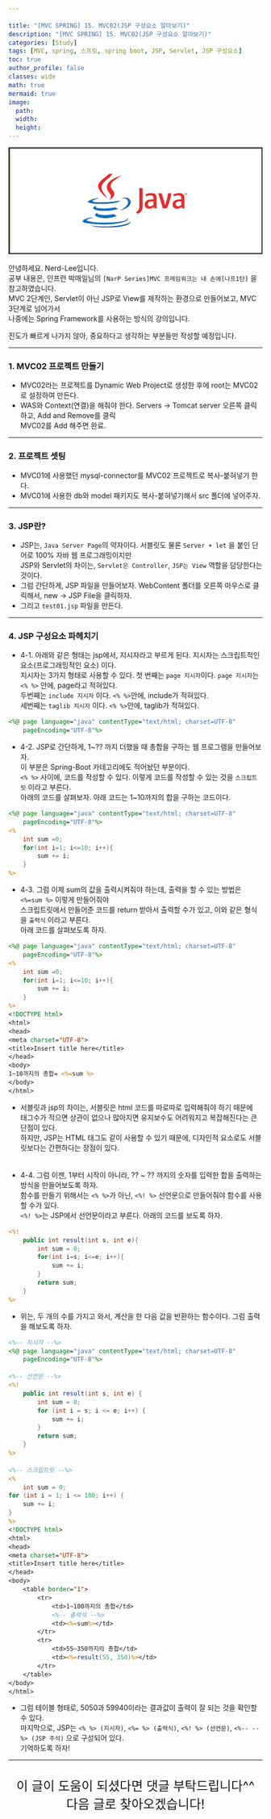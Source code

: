 ```yaml
---

title: "[MVC SPRING] 15. MVC02(JSP 구성요소 알아보기)"
description: "[MVC SPRING] 15. MVC02(JSP 구성요소 알아보기)"
categories: [Study]
tags: [MVC, spring, 스프링, spring boot, JSP, Servlet, JSP 구성요소]
toc: true
author_profile: false
classes: wide
math: true
mermaid: true
image:
  path: 
  width: 
  height:
---
```


![](/assets/img/etc/java.jpg)

안녕하세요. Nerd-Lee입니다.<br>
공부 내용은, 인프런 박매일님의
`[NarP Series]MVC 프레임워크는 내 손에[나프1탄]` 을 참고하였습니다.<br>
MVC 2단계인, Servlet이 아닌 JSP로 View를 제작하는 환경으로 만들어보고, MVC 3단계로 넘어가서<br>
나중에는 Spring Framework를 사용하는 방식의 강의입니다.<br>

진도가 빠르게 나가지 않아, 중요하다고 생각하는 부분들만 작성할 예정입니다.

---

### 1. MVC02 프로젝트 만들기

- MVC02라는 프로젝트를 Dynamic Web Project로 생성한 후에 root는 MVC02로 설정하여 만든다.
- WAS와 Context(연결)을 해줘야 한다. Servers -> Tomcat server 오른쪽 클릭하고, Add and Remove를 클릭<br>
MVC02를 Add 해주면 완료.

---

### 2. 프로젝트 셋팅

- MVC01에 사용했던 mysql-connector를 MVC02 프로젝트로 복사-붙혀넣기 한다.<br>
- MVC01에 사용한 db와 model 패키지도 복사-붙혀넣기해서 src 폴더에 넣어주자.

---

### 3. JSP란?

- JSP는, `Java Server Page`의 약자이다. 서블릿도 물론 `Server + let` 을 붙인 단어로 100% 자바 웹 프로그래밍이지만<br>
JSP와 Servlet의 차이는, `Servlet은 Controller`, `JSP는 View` 역할을 담당한다는 것이다.
- 그럼 간단하게, JSP 파일을 만들어보자. WebContent 폴더를 오른쪽 마우스로 클릭해서, new -> JSP File을 클릭하자.<br>
- 그리고 `test01.jsp` 파일을 만든다.

---

### 4. JSP 구성요소 파헤치기

- 4-1. 아래와 같은 형태는 jsp에서, 지시자라고 부르게 된다. 지시자는 스크립트적인 요소(프로그래밍적인 요소) 이다.<br>
지시자는 3가지 형태로 사용할 수 있다. 첫 번째는 `page 지시자`이다. `page 지시자`는 `<% %>` 안에, page라고 적혀있다.<br>
두번째는 `include 지시자` 이다. `<% %>`안에, include가 적혀있다.<br>
세번째는 `taglib 지시자` 이다. `<% %>`안에, taglib가 적혀있다.

```jsp
<%@ page language="java" contentType="text/html; charset=UTF-8"
    pageEncoding="UTF-8"%>
```

- 4-2. JSP로 간단하게, 1~?? 까지 더했을 때 총합을 구하는 웹 프로그램을 만들어보자.<br>
이 부분은 Spring-Boot 카테고리에도 적어놨던 부분이다.<br>
`<% %>` 사이에, 코드를 작성할 수 있다. 이렇게 코드를 작성할 수 있는 것을 `스크립트릿` 이라고 부른다.<br>
아래의 코드를 살펴보자. 아래 코드는 1~10까지의 합을 구하는 코드이다.

```jsp
<%@ page language="java" contentType="text/html; charset=UTF-8"
    pageEncoding="UTF-8"%>
<%
	int sum =0;
	for(int i=1; i<=10; i++){
		sum += i;
	}
%>
```

- 4-3. 그럼 이제 sum의 값을 출력시켜줘야 하는데, 출력을 할 수 있는 방법은 `<%=sum %>` 이렇게 만들어줘야<br>
스크립트릿에서 만들어준 코드를 return 받아서 출력할 수가 있고, 이와 같은 형식을 `출력식` 이라고 부른다.<br>
아래 코드를 살펴보도록 하자.

```jsp
<%@ page language="java" contentType="text/html; charset=UTF-8"
    pageEncoding="UTF-8"%>
<%
	int sum =0;
	for(int i=1; i<=10; i++){
		sum += i;
	}
%>
<!DOCTYPE html>
<html>
<head>
<meta charset="UTF-8">
<title>Insert title here</title>
</head>
<body>
1~10까지의 총합= <%=sum %>
</body>
</html>
```

- 서블릿과 jsp의 차이는, 서블릿은 html 코드를 따로따로 입력해줘야 하기 때문에<br>
태그수가 적으면 상관이 없으나 많아지면 유지보수도 어려워지고 복잡해진다는 큰 단점이 있다.<br>
하지만, JSP는 HTML 태그도 같이 사용할 수 있기 때문에, 디자인적 요소로도 서블릿보다는 간편하다는 장점이 있다.<br><br><br>
- 4-4. 그럼 이젠, 1부터 시작이 아니라, ?? ~ ?? 까지의 숫자를 입력한 합을 출력하는 방식을 만들어보도록 하자.<br>
함수를 만들기 위해서는 `<% %>`가 아닌, `<%! %>` 선언문으로 만들어줘야 함수를 사용할 수가 있다.<br>
`<%! %>`는 JSP에서 선언문이라고 부른다. 아래의 코드를 보도록 하자.

```jsp
<%!
	public int result(int s, int e){
		int sum = 0;
		for(int i=s; i<=e; i++){
			sum += i;
		}
		return sum;
	}
%>    
```
- 위는, 두 개의 수를 가지고 와서, 계산을 한 다음 값을 반환하는 함수이다. 그럼 출력을 해보도록 하자.

```jsp
<%-- 지시자 --%>
<%@ page language="java" contentType="text/html; charset=UTF-8"
	pageEncoding="UTF-8"%>

<%-- 선언문 --%>
<%!
	public int result(int s, int e) {
		int sum = 0;
		for (int i = s; i <= e; i++) {
			sum += i;
		}
		return sum;
	}
%>

<%-- 스크립트릿 --%>
<%
	int sum = 0;
for (int i = 1; i <= 100; i++) {
	sum += i;
}
%>
<!DOCTYPE html>
<html>
<head>
<meta charset="UTF-8">
<title>Insert title here</title>
</head>
<body>
	<table border="1">
		<tr>
			<td>1~100까지의 총합</td>
			<%-- 출력식 --%>
			<td><%=sum%></td>
		</tr>
		<tr>
			<td>55~350까지의 총합</td>
			<td><%=result(55, 350)%></td>
		</tr>
	</table>
</body>
</html>
```

- 그럼 테이블 형태로, 5050과 59940이라는 결과값이 출력이 잘 되는 것을 확인할 수 있다.<br>
마지막으로, JSP는 `<% %> (지시자)`, `<%= %> (출력식)`, `<%! %> (선언문)`, `<%-- --%> (JSP 주석)` 으로 구성되어 있다.<br>
기억하도록 하자!

---

<br>

<div style="font-size:25px; text-align:center">
이 글이 도움이 되셨다면 댓글 부탁드립니다^^<br>
다음 글로 찾아오겠습니다!

</div>
